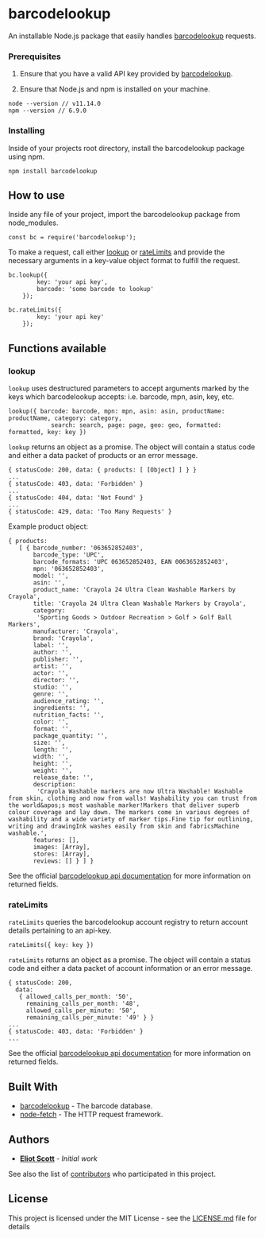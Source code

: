 # barcodelookup

An installable Node.js package that easily handles [barcodelookup](https://www.barcodelookup.com/) requests.

### Prerequisites

1. Ensure that you have a valid API key provided by [barcodelookup](https://www.barcodelookup.com/api#sign-up).

2. Ensure that Node.js and npm is installed on your machine.

```
node --version // v11.14.0
npm --version // 6.9.0
```

### Installing

Inside of your projects root directory, install the barcodelookup package using npm.

```
npm install barcodelookup
```

## How to use

Inside any file of your project, import the barcodelookup package from node_modules.

```
const bc = require('barcodelookup');
```

To make a request, call either [lookup](#lookup) or [rateLimits](#ratelimits) and provide the necessary arguments in a key-value object format to fulfill the request.

```
bc.lookup({
        key: 'your api key',
        barcode: 'some barcode to lookup'
    });

bc.rateLimits({
        key: 'your api key'
    });
```

## Functions available
### lookup
`lookup` uses destructured parameters to accept arguments marked by the keys which barcodelookup accepts: 
i.e. barcode, mpn, asin, key, etc.

```
lookup({ barcode: barcode, mpn: mpn, asin: asin, productName: productName, category: category, 
            search: search, page: page, geo: geo, formatted: formatted, key: key })
```

`lookup` returns an object as a promise. The object will contain a status code 
and either a data packet of products or an error message.

```
{ statusCode: 200, data: { products: [ [Object] ] } }
...
{ statusCode: 403, data: 'Forbidden' }
...
{ statusCode: 404, data: 'Not Found' }
...
{ statusCode: 429, data: 'Too Many Requests' }
```

Example product object:
```
{ products:
   [ { barcode_number: '063652852403',
       barcode_type: 'UPC',
       barcode_formats: 'UPC 063652852403, EAN 0063652852403',
       mpn: '063652852403',
       model: '',
       asin: '',
       product_name: 'Crayola 24 Ultra Clean Washable Markers by Crayola',
       title: 'Crayola 24 Ultra Clean Washable Markers by Crayola',
       category:
        'Sporting Goods > Outdoor Recreation > Golf > Golf Ball Markers',
       manufacturer: 'Crayola',
       brand: 'Crayola',
       label: '',
       author: '',
       publisher: '',
       artist: '',
       actor: '',
       director: '',
       studio: '',
       genre: '',
       audience_rating: '',
       ingredients: '',
       nutrition_facts: '',
       color: '',
       format: '',
       package_quantity: '',
       size: '',
       length: '',
       width: '',
       height: '',
       weight: '',
       release_date: '',
       description:
        'Crayola Washable markers are now Ultra Washable! Washable from skin, clothing and now from walls! Washability you can trust from the world&apos;s most washable marker!Markers that deliver superb colour coverage and lay down. The markers come in various degrees of washability and a wide variety of marker tips.Fine tip for outlining, writing and drawingInk washes easily from skin and fabricsMachine washable.',
       features: [],
       images: [Array],
       stores: [Array],
       reviews: [] } ] }
```

See the official [barcodelookup api documentation](https://www.barcodelookup.com/api) for more information on returned fields.

### rateLimits
`rateLimits` queries the barcodelookup account registry to return account details pertaining to an api-key.

```
rateLimits({ key: key })
```

`rateLimits` returns an object as a promise. The object will contain a status code 
and either a data packet of account information or an error message.

```
{ statusCode: 200,
  data:
   { allowed_calls_per_month: '50',
     remaining_calls_per_month: '48',
     allowed_calls_per_minute: '50',
     remaining_calls_per_minute: '49' } }
...
{ statusCode: 403, data: 'Forbidden' }
...
```

See the official [barcodelookup api documentation](https://www.barcodelookup.com/api) for more information on returned fields.

## Built With

* [barcodelookup](https://www.barcodelookup.com/) - The barcode database.
* [node-fetch](https://www.npmjs.com/package/node-fetch) - The HTTP request framework.

## Authors

* **[Eliot Scott](https://github.com/evscott)** - *Initial work*

See also the list of [contributors](https://github.com/your/project/contributors) who participated in this project.

## License

This project is licensed under the MIT License - see the [LICENSE.md](LICENSE.md) file for details